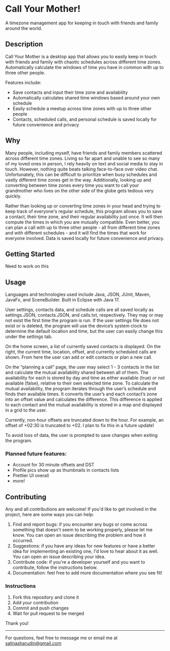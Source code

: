 
# Call Your Mother! 
A timezone management app for keeping in touch with friends and family around the world.

## Description  
Call Your Mother is a desktop app that allows you to easily keep in touch with friends and family with chaotic schedules across different time zones. Automatically calculate the windows of time you have in common with up to three other people.

Features include:
- Save contacts and input their time zone and availability
- Automatically calculates shared time windows based around your own schedule
- Easily schedule a meetup across time zones with up to three other people
- Contacts, scheduled calls, and personal schedule is saved locally for future convenience and privacy

## Why  
Many people, including myself, have friends and family members scattered across different time zones. Living so far apart and unable to see so many of my loved ones in person, I rely heavily on text and social media to stay in touch. However, nothing quite beats talking face-to-face over video chat. Unfortunately, this can be difficult to prioritize when busy schedules and vastly different time zones get in the way. Additionally, looking up and converting between time zones every time you want to call your grandmother who lives on the other side of the globe gets tedious very quickly.

Rather than looking up or converting time zones in your head and trying to keep track of everyone's regular schedule, this program allows you to save a contact, their time zone, and their regular availability just once. It will then compute the times in which you are mutually compatible. Even better, you can plan a call with up to three other people - all from different time zones and with different schedules - and it will find the times that work for everyone involved. Data is saved locally for future convenience and privacy.


## Getting Started  
Need to work on this

## Usage  
Languages and technologies used include Java, JSON, JUnit, Maven, JavaFx, and SceneBuilder. Built in Eclipse with Java 17.  

User settings, contacts data, and schedule calls are all saved locally as settings.JSON, contacts.JSON, and calls.txt, respectively. They may or may not exist the first time the program is run. If the user settings file does not exist or is deleted, the program will use the device’s system clock to determine the default location and time, but the user can easily change this under the settings tab.  

On the home screen, a list of currently saved contacts is displayed. On the right, the current time, location, offset, and currently scheduled calls are shown. From here the user can add or edit contacts or plan a new call.  

On the “planning a call” page, the user may select 1 - 3 contacts in the list and calculate the mutual availability shared between all of them. The availability for each is stored by day and time as either available (true) or not available (false), relative to their own selected time zone. To calculate the mutual availability, the program iterates through the user’s schedule and finds their available times. It converts the user’s and each contact’s zone into an offset value and calculates the difference. This difference is applied to each contact and the mutual availability is stored in a map and displayed in a grid to the user.  

Currently, non-hour offsets are truncated down to the hour. For example, an offset of +02:30 is truncated to +02. I plan to fix this in a future update!  

To avoid loss of data, the user is prompted to save changes when exiting the program.  

### Planned future features:
- Account for 30 minute offsets and DST
- Profile pics show up as thumbnails in contacts lists
- Prettier UI overall
- more!

## Contributing
Any and all contributions are welcome! If you'd like to get involved in the project, here are some ways you can help:  

1. Find and report bugs: if you encounter any bugs or come across something that doesn't seem to be working properly, please let me know. You can open an issue describing the problem and how it occurred.
2. Suggestions: if you have any ideas for new features or have a better idea for implementing an existing one, I'd love to hear about it as well. You can open an issue describing your idea.
3. Contribute code: if you're a developer yourself and you want to contribute, follow the instructions below.
4. Documentation: feel free to add more documentation where you see fit!

### Instructions
1. Fork this repository and clone it
2. Add your contribution
3. Commit and push changes
4. Wait for pull request to be merged

Thank you!

---

For questions, feel free to message me or email me at salinasharudin@gmail.com



